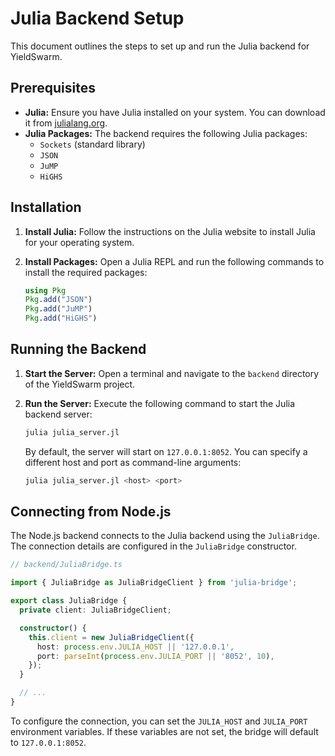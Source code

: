 # Julia Backend Setup

This document outlines the steps to set up and run the Julia backend for YieldSwarm.

## Prerequisites

- **Julia:** Ensure you have Julia installed on your system. You can download it from [julialang.org](https://julialang.org/).
- **Julia Packages:** The backend requires the following Julia packages:
  - `Sockets` (standard library)
  - `JSON`
  - `JuMP`
  - `HiGHS`

## Installation

1. **Install Julia:** Follow the instructions on the Julia website to install Julia for your operating system.

2. **Install Packages:** Open a Julia REPL and run the following commands to install the required packages:

   ```julia
   using Pkg
   Pkg.add("JSON")
   Pkg.add("JuMP")
   Pkg.add("HiGHS")
   ```

## Running the Backend

1. **Start the Server:** Open a terminal and navigate to the `backend` directory of the YieldSwarm project.

2. **Run the Server:** Execute the following command to start the Julia backend server:

   ```bash
   julia julia_server.jl
   ```

   By default, the server will start on `127.0.0.1:8052`. You can specify a different host and port as command-line arguments:

   ```bash
   julia julia_server.jl <host> <port>
   ```

## Connecting from Node.js

The Node.js backend connects to the Julia backend using the `JuliaBridge`. The connection details are configured in the `JuliaBridge` constructor.

```typescript
// backend/JuliaBridge.ts

import { JuliaBridge as JuliaBridgeClient } from 'julia-bridge';

export class JuliaBridge {
  private client: JuliaBridgeClient;

  constructor() {
    this.client = new JuliaBridgeClient({
      host: process.env.JULIA_HOST || '127.0.0.1',
      port: parseInt(process.env.JULIA_PORT || '8052', 10),
    });
  }

  // ...
}
```

To configure the connection, you can set the `JULIA_HOST` and `JULIA_PORT` environment variables. If these variables are not set, the bridge will default to `127.0.0.1:8052`.
